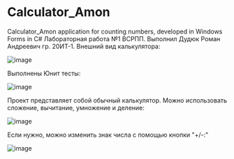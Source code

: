 # Calculator_Amon

Calculator_Amon application for counting numbers, developed in Windows Forms in C# Лабораторная работа №1 ВСРПП. Выполнил Дудюк Роман Андреевич гр. 20ИТ-1. Внешний вид калькулятора:

![image](https://user-images.githubusercontent.com/97306928/198833734-cf78a1ad-6555-4376-9f6e-aa8a65e47b53.png)

Выполнены Юнит тесты:

![image](https://user-images.githubusercontent.com/97306928/198833918-db7a6268-9822-4e18-ac77-c0f1303c532f.png)

Проект представляет собой обычный калькулятор. Можно использовать сложение, вычитание, умножение и деление:

![image](https://user-images.githubusercontent.com/97306928/198833938-6840064f-ecc6-4c2b-acab-eec969adf67d.png)

Если нужно, можно изменить знак числа с помощью кнопки "+/-:"

![image](https://user-images.githubusercontent.com/97306928/198833966-9fa6e5f3-912c-482d-b1ed-03230e69a829.png)


